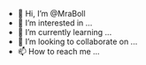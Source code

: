 - 👋 Hi, I’m @MraBoll
- 👀 I’m interested in ...
- 🌱 I’m currently learning ...
- 💞️ I’m looking to collaborate on ...
- 📫 How to reach me ...

<!---
MraBoll/MraBoll is a ✨ special ✨ repository because its `README.md` (this file) appears on your GitHub profile.
You can click the Preview link to take a look at your changes.
--->
